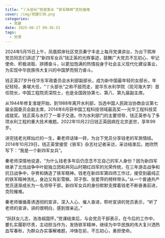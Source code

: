 ```yaml
---
title: “丫头部长”筑堤束水 “铁军精神”克险摧难
cover: /img/党建引领.png
categories:
  - 党建
date: 2025-06-27 09:36:53
tags:
  - 党课
---
```


2024年5月15日上午，凤凰熙岸社区党员秦宁丰走上每月党课讲台，为台下熙岸党员同志们讲述了“新四军女兵”钱正英的光辉事迹，鼓舞广大党员不忘初心、牢记使命、积极进取、拼搏奋斗，以更加饱满的热情投身于社会主义现代化建设事业，为实现中华民族伟大复兴的中国梦而努力奋斗。

钱正英27岁升任华东军政委员会水利部副部长，成为新中国最年轻的女部长，年纪轻轻，勇堪大任，“丫头部长”之称不胫而走，是华东水利学院（现河海大学）首任院长，中国工程院资深院士，也是全国政协第七、第八、第九届副主席。

从1944年修复淮堤开始，到1988年离开水利部，当选中国人民政治协商会议第七届全国委员会副主席，2014年6月获中国工程科技领域最高奖──光华工程科技奖成就奖。钱正英与水打了一辈子交道。作为水利部门的主要领导，钱正英参与了多项水利工程的重大技术难题。2022年10月22日钱正英因病在北京逝世，享年99岁。

讲完钱老光辉灿烂的一生，秦老师话锋一转，为台下党员分享钱老的军旅情结。 2014年10月29日，钱正英曾接受《铁军》杂志社记者采访，采访结束后，她欣然写下：“我是一个新四军女兵”。

秦老师深情地说道，“为什么钱老多年后仍念念不忘自己的军人身份？因为新四军继承了北伐战争中叶挺独立团和井冈山时期红四军的光荣传统，在三年游击战争和抗日战争中，孕育和铸造了铁军精神。钱老在新四军第四师工作过，接受到最纯正的铁军精神洗礼，身边又有彭雪枫、邓子恢、张爱萍的榜样带头。”从一个普通共产党员逐渐成长为一名领导干部，新四军女兵的身份默默支撑着钱老不断奋勇前进，克险摧难。

秦老师循循善诱透彻的宣讲，深入人心、催人奋进，聆听宣讲的党员表示，“听了老师的宣讲，讲的很明白，感到很亲近。”

“跃跃女儿志，浩浩祖国怀。”党课结束后，与会党员干部表示，在今后的工作中，要扎实履职尽责，主动担当作为，发扬铁军精神，继续为中华民族的伟大复兴洒热血写春秋，为群众办实事解难题，冲锋在前，不忘初心，勇担使命。
